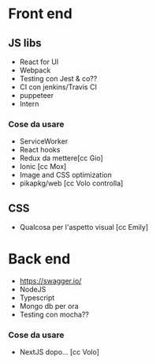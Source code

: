 # Front end

## JS libs

* React for UI
* Webpack
* Testing con Jest & co??
* CI con jenkins/Travis CI
* puppeteer
* Intern

### Cose da usare

* ServiceWorker
* React hooks
* Redux da mettere[cc Gio]
* Ionic [cc Mox]
* Image and CSS optimization
* pikapkg/web [cc Volo controlla]

## CSS

* Qualcosa per l'aspetto visual [cc Emily]


# Back end

* https://swagger.io/
* NodeJS
* Typescript
* Mongo db per ora
* Testing con mocha??

### Cose da usare
* NextJS dopo... [cc Volo]